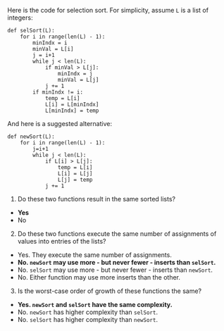 Here is the code for selection sort. For simplicity, assume `L` is a list of integers:

```
def selSort(L):
    for i in range(len(L) - 1):
        minIndx = i
        minVal = L[i]
        j = i+1
        while j < len(L):
            if minVal > L[j]:
                minIndx = j
                minVal = L[j]
            j += 1
        if minIndx != i:
            temp = L[i]
            L[i] = L[minIndx]
            L[minIndx] = temp
```

And here is a suggested alternative:

```
def newSort(L):
    for i in range(len(L) - 1):
        j=i+1
        while j < len(L):
            if L[i] > L[j]:
                temp = L[i]
                L[i] = L[j]
                L[j] = temp
            j += 1
```

1. Do these two functions result in the same sorted lists?

* **Yes**
* No

2. Do these two functions execute the same number of assignments of values into entries of the lists?

* Yes. They execute the same number of assignments.
* **No. `newSort` may use more - but never fewer - inserts than `selSort`.**
* No. `selSort` may use more - but never fewer - inserts than `newSort`.
* No. Either function may use more inserts than the other.

3. Is the worst-case order of growth of these functions the same?

* **Yes. `newSort` and `selSort` have the same complexity.**
* No. `newSort` has higher complexity than `selSort`.
* No. `selSort` has higher complexity than `newSort`. 